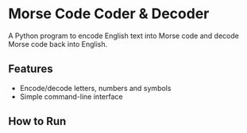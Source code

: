 # Morse Code Coder & Decoder

A Python program to encode English text into Morse code and decode Morse code back into English.

## Features
- Encode/decode letters, numbers and symbols
- Simple command-line interface

## How to Run
